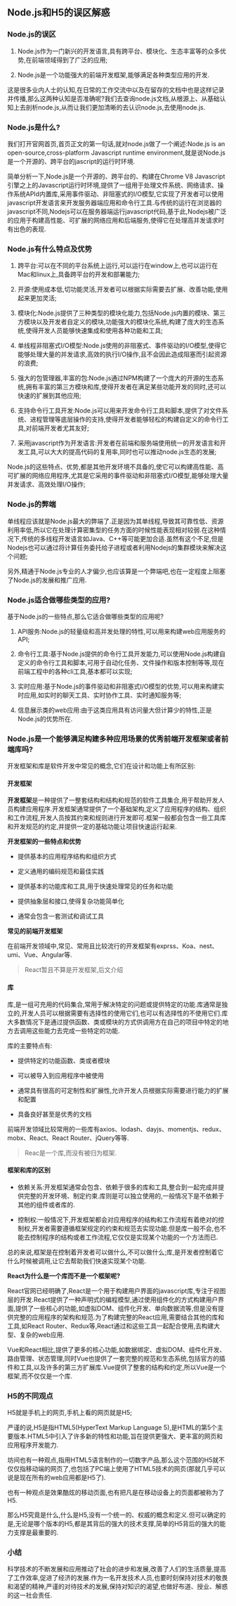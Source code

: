 ## Node.js和H5的误区解惑

### Node.js的误区

1. Node.js作为一门新兴的开发语言,具有跨平台、模块化、生态丰富等的众多优势,在前端领域得到了广泛的应用;

2. Node.js是一个功能强大的前端开发框架,能够满足各种类型应用的开发.

这是很多业内人士的认知,在日常的工作交流中以及在留存的文档中也是这样记录并传播,那么这两种认知是否准确呢?我们去查询node.js文档,从根源上、从基础认知上去剖析node.js,从而让我们更加清晰的去认识node.js,去使用node.js.

### Node.js是什么?

我们打开官网首页,首页正文的第一句话,就对node.js做了一个阐述:Node.js is an open-source,cross-platform Javascript runtime environment,就是说Node.js是一个开源的、跨平台的jascript的运行时环境.

简单分析一下,Node.js是一个开源的、跨平台的、构建在Chrome V8 Javascript引擎之上的Javascript运行时环境,提供了一组用于处理文件系统、网络请求、操作系统APId内置库,采用事件驱动、非阻塞式的I/O模型,它实现了开发者可以使用javascript开发语言来开发服务器端应用和命令行工具.与传统的运行在浏览器的javascript不同,Nodejs可以在服务器端运行javascript代码,基于此,Nodejs被广泛的应用于构建高性能、可扩展的网络应用和后端服务,使得它在处理高并发请求时有出色的表现.

### Node.js有什么特点及优势

1. 跨平台:可以在不同的平台系统上运行,可以运行在window上,也可以运行在Mac和linux上,具备跨平台的开发和部署能力;

2. 开源:使用成本低,切功能灵活,开发者可以根据实际需要去扩展、改善功能,使用起来更加灵活;

3. 模块化:Node.js提供了三种类型的模块化能力,包括Node.js内置的模块、第三方模块以及开发者自定义的模块,功能强大的模块化系统,构建了庞大的生态系统,使得开发人员能够快速集成和使用各种功能和工具;

4. 单线程非阻塞式I/O模型:Node.js使用的非阻塞式、事件驱动的I/O模型,使得它能够处理大量的并发请求,高效的执行I/O操作,且不会因此造成阻塞而引起资源的浪费;

5. 强大的包管理器,丰富的包:Node.js通过NPM构建了一个庞大的开源的生态系统,拥有丰富的第三方模块和库,使得开发者在满足某些功能开发的同时,还可以快速的扩展到其他应用;

6. 支持命令行工具开发:Node.js可以用来开发命令行工具和脚本,提供了对文件系统、进程管理等底层操作的支持,使得开发者能够轻松的构建自定义的命令行工具,对前端开发者尤其友好;

7. 采用javascript作为开发语言:开发者在前端和服务端使用统一的开发语言和开发工具,可以大大的提高代码的复用率,同时也可以推动node.js生态的发展;


Node.js的这些特点、优势,都是其他开发环境不具备的,使它可以构建高性能、高可扩展的网络应用程序,尤其是它采用的事件驱动和非阻塞式I/O模型,能够处理大量并发请求、高效处理I/O操作;

### Node.js的弊端

单线程应该就是Node.js最大的弊端了.正是因为其单线程,导致其可靠性低、资源利用率低,所以它在处理计算密集型的任务方面的时候性能表现相对较弱.在这种情况下,传统的多线程开发语言如Java、C++等可能更加合适.虽然有这个不足,但是Nodejs也可以通过将计算任务委托给子进程或者利用Nodejs的集群模块来解决这个问题;

另外,精通于Node.js专业的人才偏少,也应该算是一个弊端吧,也在一定程度上阻塞了Node.js的发展和推广应用.

### Node.js适合做哪些类型的应用?

基于Node.js的一些特点,那么它适合做哪些类型的应用呢?

1. API服务:Node.js的轻量级和高并发处理的特性,可以用来构建web应用服务的API;

2. 命令行工具:基于Node.js提供的命令行工具开发能力,可以使用Node.js构建自定义的命令行工具和脚本,可用于自动化任务、文件操作和版本控制等等,现在前端工程中的各种cli工具,基本都可以实现;

3. 实时应用:基于Node.js的事件驱动和非阻塞式I/O模型的优势,可以用来构建实时应用,如实时的聊天工具、实时协作工具、实时通知服务等;

4. 信息展示类的web应用:由于这类应用具有访问量大但计算少的特性,正是Node.js的优势所在.


### Node.js是一个能够满足构建多种应用场景的优秀前端开发框架或者前端库吗?

开发框架和库是软件开发中常见的概念,它们在设计和功能上有所区别:

#### 开发框架

**开发框架**是一种提供了一整套结构和结构和规范的软件工具集合,用于帮助开发人员构建应用程序.开发框架通常提供了一个基础架构,定义了应用程序的结构、组织和工作流程,开发人员按其约束和规则进行开发即可.框架一般都会包含一些工具库和开发规范的约定,并提供一定的基础功能让项目快速运行起来.

**开发框架的一些特点和优势**

- 提供基本的应用程序结构和组织方式

- 定义通用的编码规范和最佳实践

- 提供基本的功能库和工具,用于快速处理常见的任务和功能

- 提供抽象层和接口,使得复杂功能简单化

- 通常会包含一套测试和调试工具

**常见的前端开发框架**

在前端开发领域中,常见、常用且比较流行的开发框架有exprss、Koa、nest、umi、Vue、Angular等.

> React暂且不算是开发框架,后文介绍

#### 库

库,是一组可充用的代码集合,常用于解决特定的问题或提供特定的功能.库通常是独立的,开发人员可以根据需要有选择性的使用它们,也可以有选择性的不使用它们.库大多数情况下是通过提供函数、类或模块的方式供调用方在自己的项目中特定的地方去调用这些能力去完成一些特定的功能.

库的主要特点有:

- 提供特定的功能函数、类或者模块

- 可以被导入到应用程序中被使用

- 通常具有很高的可定制性和扩展性,允许开发人员根据实际需要进行能力的扩展和配置

- 具备良好甚至是优秀的文档

前端开发领域比较常用的一些库有axios、lodash、dayjs、momentjs、redux、mobx、React、React Router、jQuery等等.

> Reac是一个库,而没有被归为框架.

#### 框架和库的区别

- 依赖关系:开发框架通常会包含、依赖于很多的库和工具,整合到一起完成并提供完整的开发环境、制定约束.库则是可以独立使用的,一般情况下是不依赖于其他的组件或者库的.

- 控制权:一般情况下,开发框架都会对应用程序的结构和工作流程有着绝对的控制权,开发者需要遵循框架规定的约束和规范去实现功能.但是库一般不会,也不能去控制程序的结构或者工作流程,它仅仅是实现某个功能的一个方法而已.

总的来说,框架是在控制着开发者可以做什么,不可以做什么;库,是开发者控制着它什么时候被调用,让它去帮助我们快速实现某个功能.

**React为什么是一个库而不是一个框架呢?**

React官网已经明确了,React是一个用于构建用户界面的javascript库,专注于视图层的开发.React提供了一种声明式的编程模型,通过使用组件化的方式构建用户界面,提供了一些核心的功能,如虚拟DOM、组件化开发、单向数据流等,但是没有提供完整的应用程序的架构和规范.为了构建完整的React应用,需要结合其他的库和工具,如React Router、Redux等,React通过和这些工具一起配合使用,去构建大型、复杂的web应用.

Vue和React相比,提供了更多的核心功能,如数据绑定、虚拟DOM、组件化开发、路由管理、状态管理,同时Vue也提供了一套完整的规范和生态系统,包括官方的插件和工具,以及许多的第三方扩展库.Vue提供了整套的结构和约定,所以Vue是一个框架,而不仅仅是一个库.

### H5的不同观点

H5就是手机上的网页,手机上看的网页就是H5;

严谨的说,H5是指HTML5(HyperText Markup Language 5),是HTML的第5个主要版本.HTML5中引入了许多新的特性和功能,旨在提供更强大、更丰富的网页和应用程序开发能力.

坊间也有一种观点,指用HTML5语言制作的一切数字产品,那么这个范围的H5就不仅仅指移动端的网页了,也包括了PC端上使用了HTML5技术的网页(那就几乎可以说是现在所有的web应用都是H5了).

也有一种观点是效果酷炫的移动页面,也有把凡是在移动设备上的页面都被称为了H5.

那么H5究竟是什么,什么是H5,没有一个统一的、权威的概念和定义.但可以确定的是,无论是哪个版本的H5,都是其背后的强大的技术支撑,简单的H5背后的强大的能力支撑是最重要的.

### 小结

科学技术的不断发展和应用推动了社会的进步和发展,改善了人们的生活质量,提高了工作效率,促进了经济的发展.作为一名开发技术人员,也要时刻保持对技术的敬畏和渴望的精神,严谨的对待技术的发展,保持对知识的渴望,也做好布道、授业、解惑的这一社会责任.